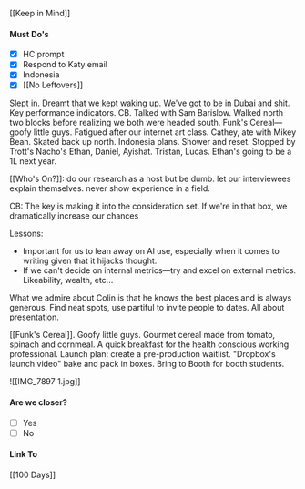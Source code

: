 [[Keep in Mind]]
#### Must Do's
- [x] HC prompt
- [x] Respond to Katy email
- [x] Indonesia
- [x] [[No Leftovers]]

Slept in. Dreamt that we kept waking up. We've got to be in Dubai and shit. Key performance indicators. CB. Talked with Sam Barislow. Walked north two blocks before realizing we both were headed south. Funk's Cereal—goofy little guys. Fatigued after our internet art class. Cathey, ate with Mikey Bean. Skated back up north. Indonesia plans. Shower and reset. Stopped by Trott's Nacho's Ethan, Daniel, Ayishat. Tristan, Lucas. Ethan's going to be a 1L next year.

[[Who's On?]]: do our research as a host but be dumb. let our interviewees explain themselves. never show experience in a field. 

CB: The key is making it into the consideration set. If we're in that box, we dramatically increase our chances

Lessons:
- Important for us to lean away on AI use, especially when it comes to writing given that it hijacks thought. 
- If we can't decide on internal metrics—try and excel on external metrics. Likeability, wealth, etc...

What we admire about Colin is that he knows the best places and is always generous. Find neat spots, use partiful to invite people to dates. All about presentation.

[[Funk's Cereal]]. Goofy little guys. Gourmet cereal made from tomato, spinach and cornmeal. A quick breakfast for the health conscious working professional. 
Launch plan: create a pre-production waitlist. "Dropbox's launch video"
bake and pack in boxes. Bring to Booth for booth students.

![[IMG_7897 1.jpg]]
#### Are we closer?
- [ ] Yes
- [ ] No
#### Link To
[[100 Days]]
